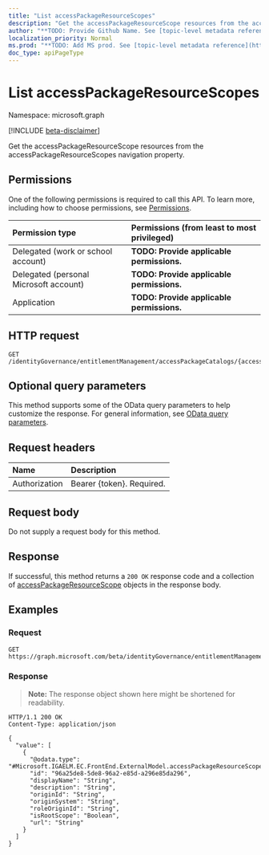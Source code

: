 ```yaml
---
title: "List accessPackageResourceScopes"
description: "Get the accessPackageResourceScope resources from the accessPackageResourceScopes navigation property."
author: "**TODO: Provide Github Name. See [topic-level metadata reference](https://msgo.azurewebsites.net/add/document/guidelines/metadata.html#topic-level-metadata)**"
localization_priority: Normal
ms.prod: "**TODO: Add MS prod. See [topic-level metadata reference](https://msgo.azurewebsites.net/add/document/guidelines/metadata.html#topic-level-metadata)**"
doc_type: apiPageType
---
```


# List accessPackageResourceScopes
Namespace: microsoft.graph

[!INCLUDE [beta-disclaimer](../../includes/beta-disclaimer.md)]

Get the accessPackageResourceScope resources from the accessPackageResourceScopes navigation property.

## Permissions
One of the following permissions is required to call this API. To learn more, including how to choose permissions, see [Permissions](/graph/permissions-reference).

|Permission type|Permissions (from least to most privileged)|
|:---|:---|
|Delegated (work or school account)|**TODO: Provide applicable permissions.**|
|Delegated (personal Microsoft account)|**TODO: Provide applicable permissions.**|
|Application|**TODO: Provide applicable permissions.**|

## HTTP request

<!-- {
  "blockType": "ignored"
}
-->
``` http
GET /identityGovernance/entitlementManagement/accessPackageCatalogs/{accessPackageCatalogId}/accessPackageResources/{accessPackageResourceId}/accessPackageResourceScopes
```

## Optional query parameters
This method supports some of the OData query parameters to help customize the response. For general information, see [OData query parameters](/graph/query-parameters).

## Request headers
|Name|Description|
|:---|:---|
|Authorization|Bearer {token}. Required.|

## Request body
Do not supply a request body for this method.

## Response

If successful, this method returns a `200 OK` response code and a collection of [accessPackageResourceScope](../resources/accesspackageresourcescope.md) objects in the response body.

## Examples

### Request
<!-- {
  "blockType": "request",
  "name": "list_accesspackageresourcescope"
}
-->
``` http
GET https://graph.microsoft.com/beta/identityGovernance/entitlementManagement/accessPackageCatalogs/{accessPackageCatalogId}/accessPackageResources/{accessPackageResourceId}/accessPackageResourceScopes
```


### Response
>**Note:** The response object shown here might be shortened for readability.
<!-- {
  "blockType": "response",
  "truncated": true,
  "@odata.type": "Collection(Microsoft.IGAELM.EC.FrontEnd.ExternalModel.accessPackageResourceScope)"
}
-->
``` http
HTTP/1.1 200 OK
Content-Type: application/json

{
  "value": [
    {
      "@odata.type": "#Microsoft.IGAELM.EC.FrontEnd.ExternalModel.accessPackageResourceScope",
      "id": "96a25de8-5de8-96a2-e85d-a296e85da296",
      "displayName": "String",
      "description": "String",
      "originId": "String",
      "originSystem": "String",
      "roleOriginId": "String",
      "isRootScope": "Boolean",
      "url": "String"
    }
  ]
}
```

